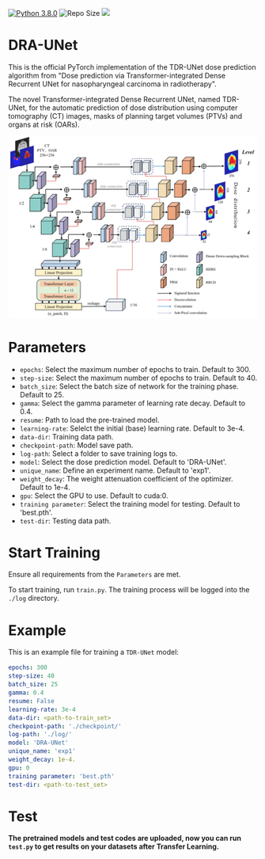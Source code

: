 [![Python 3.8.0](https://img.shields.io/badge/python-3.8.0-blue.svg)](https://www.python.org/downloads/release/python-380/)
![Repo Size](https://img.shields.io/github/repo-size/CDUTJ102/DRA-UNet)
<img src="https://img.shields.io/badge/PyTorch-EE4C2C?style=flat-square&logo=Pytorch&logoColor=white"/></a>

# DRA-UNet
This is the official PyTorch implementation of the TDR-UNet dose prediction algorithm from "Dose prediction via Transformer-integrated Dense Recurrent UNet for nasopharyngeal carcinoma in radiotherapy".

The novel Transformer-integrated Dense Recurrent UNet, named TDR-UNet, for the automatic prediction of dose distribution using computer tomography (CT) images, masks of planning target volumes (PTVs) and organs at risk (OARs).

<img src="./model/DRA-UNet.png" width="800px">


# Parameters
- `epochs`: Select the maximum number of epochs to train. Default to 300.
- `step-size`: Select the maximum number of epochs to train. Default to 40.
- `batch_size`: Select the batch size of network for the training phase. Default to 25.
- `gamma`: Select the gamma parameter of learning rate decay. Default to 0.4.
- `resume`: Path to load the pre-trained model.
- `learning-rate`: Selelct the initial (base) learning rate. Default to 3e-4.
- `data-dir`: Training data path.
- `checkpoint-path`: Model save path.
- `log-path`: Select a folder to save training logs to.
- `model`: Select the dose prediction model. Default to 'DRA-UNet'.
- `unique_name`: Define an experiment name. Default to 'exp1'.
- `weight_decay`: The weight attenuation coefficient of the optimizer. Default to 1e-4. 
- `gpu`: Select the GPU to use. Default to cuda:0.
- `training parameter`: Select the training model for testing. Default to 'best.pth'. 
- `test-dir`: Testing data path.

# Start Training
Ensure all requirements from the `Parameters` are met.

To start training, run `train.py`. The training process will be logged into the `./log` directory.

# Example

This is an example file for training a `TDR-UNet` model:

```yml
epochs: 300
step-size: 40
batch_size: 25
gamma: 0.4
resume: False
learning-rate: 3e-4
data-dir: <path-to-train_set>
checkpoint-path: './checkpoint/'
log-path: './log/'
model: 'DRA-UNet'
unique_name: 'exp1'
weight_decay: 1e-4.
gpu: 0
training parameter: 'best.pth'
test-dir: <path-to-test_set>
```

# Test

**The pretrained models and test codes are uploaded, now you can run `test.py` to get results on your datasets after Transfer Learning.**
